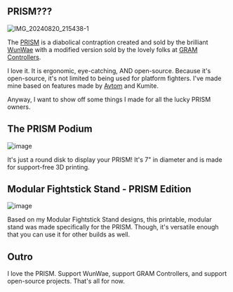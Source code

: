 ## PRISM???

![IMG_20240820_215438-1](https://github.com/user-attachments/assets/d506ec39-ed81-4672-ba73-7dbdf5ca515d)

The [PRISM](https://gramctrl.com/blogs/news/gram-prism) is a diabolical contraption created and sold by the brilliant [WunWae](https://www.twitter.com/wuhnwae) with a modified version sold by the lovely folks at [GRAM Controllers](https://www.twitter.com/GRAMControllers). 

I love it. It is ergonomic, eye-catching, AND open-source. Because it's open-source, it's not limited to being used for platform fighters. I've made mine based on features made by [Avtom](https://www.github.com/avtom) and Kumite.

Anyway, I want to show off some things I made for all the lucky PRISM owners.

## The PRISM Podium

![image](https://github.com/user-attachments/assets/70820c51-d699-4154-8873-5ca42059cc91)

It's just a round disk to display your PRISM! It's 7" in diameter and is made for support-free 3D printing.

## Modular Fightstick Stand - PRISM Edition

![image](https://github.com/user-attachments/assets/9a98b8ec-6cd1-4029-ad7d-60c75fe62a59)

Based on my Modular Fightstick Stand designs, this printable, modular stand was made specifically for the PRISM. Though, it's versatile enough that you can use it for other builds as well.

## Outro

I love the PRISM. Support WunWae, support GRAM Controllers, and support open-source projects. That's all for now.
